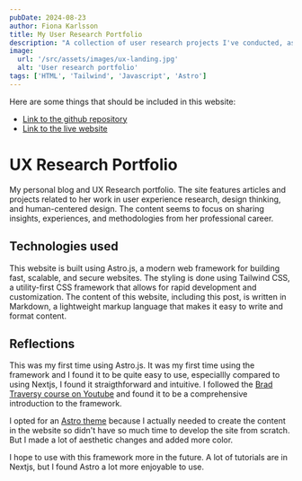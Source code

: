 ```yaml
---
pubDate: 2024-08-23
author: Fiona Karlsson
title: My User Research Portfolio
description: "A collection of user research projects I've conducted, as well as my process and approach to conducting research."
image:
  url: '/src/assets/images/ux-landing.jpg'
  alt: 'User research portfolio'
tags: ['HTML', 'Tailwind', 'Javascript', 'Astro']
---
```


Here are some things that should be included in this website:

<ul class="mb-12">
  <li>
    <a href="https://github.com/fika4life/uxr-astro" target="_blank" rel="noopener noreferrer">Link to the github repository</a>
  </li>
  <li>
    <a href="https://fionakarlssonuxr.netlify.app/" target="_blank" rel="noopener noreferrer">Link to the live website</a>
  </li>
</ul>

# UX Research Portfolio

My personal blog and UX Research portfolio. The site features articles and projects related to her work in user experience research, design thinking, and human-centered design. The content seems to focus on sharing insights, experiences, and methodologies from her professional career.

## Technologies used

This website is built using Astro.js, a modern web framework for building fast, scalable, and secure websites. The styling is done using Tailwind CSS, a utility-first CSS framework that allows for rapid development and customization. The content of this website, including this post, is written in Markdown, a lightweight markup language that makes it easy to write and format content.

## Reflections

This was my first time using Astro.js. It was my first time using the framework and I found it to be quite easy to use, especiallly compared to using Nextjs, I found it straigthforward and intuitive. I followed the [Brad Traversy course on Youtube](https://www.youtube.com/watch?v=PAAkCSZUG1c) and found it to be a comprehensive introduction to the framework.

I opted for an [Astro theme](https://astro.build/themes/details/aria/) because I actually needed to create the content in the website so didn't have so much time to develop the site from scratch. But I made a lot of aesthetic changes and added more color.

I hope to use with this framework more in the future. A lot of tutorials are in Nextjs, but I found Astro a lot more enjoyable to use.
